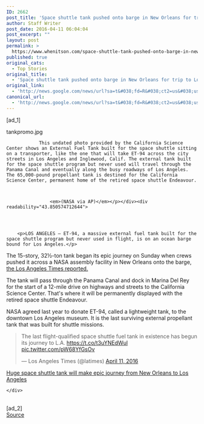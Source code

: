```yaml
---
ID: 2662
post_title: 'Space shuttle tank pushed onto barge in New Orleans for trip to Los Angeles &#8211; NOLA.com'
author: Staff Writer
post_date: 2016-04-11 06:04:04
post_excerpt: ""
layout: post
permalink: >
  https://www.whenitson.com/space-shuttle-tank-pushed-onto-barge-in-new-orleans-for-trip-to-los-angeles-nola-com/
published: true
original_cats:
  - Top Stories
original_title:
  - 'Space shuttle tank pushed onto barge in New Orleans for trip to Los Angeles - NOLA.com'
original_link:
  - 'http://news.google.com/news/url?sa=t&#038;fd=R&#038;ct2=us&#038;usg=AFQjCNEq9_Om-ZhQ_-zOLQV19WeKMK5FhA&#038;clid=c3a7d30bb8a4878e06b80cf16b898331&#038;cid=52779081435935&#038;ei=Uz4LV8ijFqWBwgGXkIPQCQ&#038;url=http://www.nola.com/news/index.ssf/2016/04/space_shuttle_tank_pushed_onto.html'
canonical_url:
  - 'http://news.google.com/news/url?sa=t&#038;fd=R&#038;ct2=us&#038;usg=AFQjCNEq9_Om-ZhQ_-zOLQV19WeKMK5FhA&#038;clid=c3a7d30bb8a4878e06b80cf16b898331&#038;cid=52779081435935&#038;ei=Uz4LV8ijFqWBwgGXkIPQCQ&#038;url=http://www.nola.com/news/index.ssf/2016/04/space_shuttle_tank_pushed_onto.html'
---
```

 [ad_1]
<br><div id="top_images" readability="14"><p><span class="resimg  adv-photo-large" data-image="http://media.advance.net/breaking_news_national_desk/photo/20112616-mmmain.jpg" data-position="article-main"/>tankpromo.jpg</p><p>
            
                This undated photo provided by the California Science Center shows an External Fuel Tank built for the space shuttle sitting on a transporter, like the one that will take ET-94 across the city streets in Los Angeles and Inglewood, Calif. The external tank built for the space shuttle program but never used will travel through the Panama Canal and eventually along the busy roadways of Los Angeles. The 65,000-pound propellant tank is destined for the California Science Center, permanent home of the retired space shuttle Endeavour. 
            
            
                
                    <em>(NASA via AP)</em></p></div><div readability="43.850574712644">

		
		

		<p>LOS ANGELES — ET-94, a massive external fuel tank built for the space shuttle program but never used in flight, is on an ocean barge bound for Los Angeles.</p>
<p>The 15-story, 32½-ton tank began its epic journey on Sunday when crews pushed it across a NASA assembly facility in New Orleans onto the barge, <a href="http://lat.ms/1qIzrRR" target="_blank">the Los Angeles Times reported.</a></p>
<p>The tank will pass through the Panama Canal and dock in Marina Del Rey for the start of a 12-mile drive on highways and streets to the California Science Center. That's where it will be permanently displayed with the retired space shuttle Endeavour.
</p><p>NASA agreed last year to donate ET-94, called a lightweight tank, to the downtown Los Angeles museum. It is the last surviving external propellant tank that was built for shuttle missions.</p>
<blockquote class="twitter-tweet" data-lang="en" readability="4.020942408377">
<p dir="ltr" lang="en">The last flight-qualified space shuttle fuel tank in existence has begun its journey to L.A. <a href="https://t.co/t3uYNEdWul">https://t.co/t3uYNEdWul</a> <a href="https://t.co/pW68YfGsOv">pic.twitter.com/pW68YfGsOv</a></p>
— Los Angeles Times (@latimes) <a href="https://twitter.com/latimes/status/719379713169440768">April 11, 2016</a></blockquote>

<p><a href="http://www.nola.com/science/index.ssf/2016/03/huge_space_shuttle_tank_will_m.html" data-enhanced="small">Huge space shuttle tank will make epic journey from New Orleans to Los Angeles</a></p>
		
		

		
		

	</div>
<br>[ad_2]
<br><a href="http://news.google.com/news/url?sa=t&#038;fd=R&#038;ct2=us&#038;usg=AFQjCNEq9_Om-ZhQ_-zOLQV19WeKMK5FhA&#038;clid=c3a7d30bb8a4878e06b80cf16b898331&#038;cid=52779081435935&#038;ei=Uz4LV8ijFqWBwgGXkIPQCQ&#038;url=http://www.nola.com/news/index.ssf/2016/04/space_shuttle_tank_pushed_onto.html">Source </a>